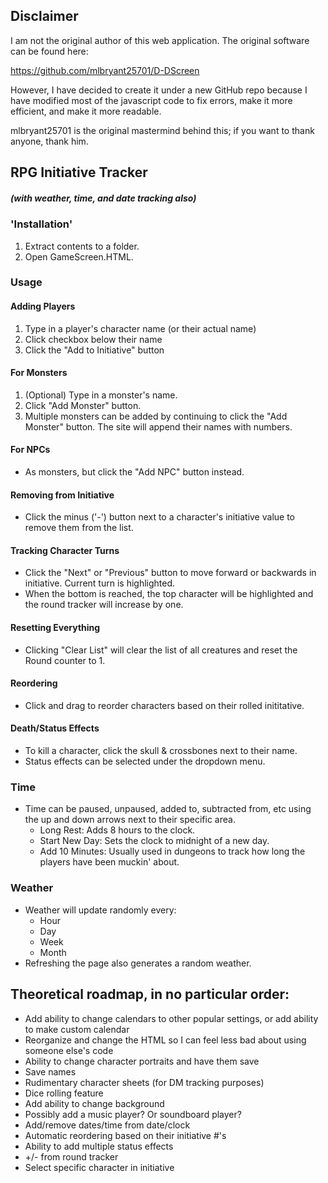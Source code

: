 ## Disclaimer

I am not the original author of this web application. The original software can be found here:

https://github.com/mlbryant25701/D-DScreen

However, I have decided to create it under a new GitHub repo because I have modified most of the javascript code to fix errors, make it more efficient, and make it more readable. 

mlbryant25701 is the original mastermind behind this; if you want to thank anyone, thank him.

## RPG Initiative Tracker
##### (with weather, time, and date tracking also)
### 'Installation'
1. Extract contents to a folder.
2. Open GameScreen.HTML.

### Usage

#### Adding Players

1. Type in a player's character name (or their actual name)
2. Click checkbox below their name
3. Click the "Add to Initiative" button

#### For Monsters
1. (Optional) Type in a monster's name.
2. Click "Add Monster" button.
3. Multiple monsters can be added by continuing to click the "Add Monster" button. The site will append their names with numbers.

#### For NPCs
* As monsters, but click the "Add NPC" button instead.

#### Removing from Initiative
* Click the minus ('-') button next to a character's initiative value to remove them from the list.

#### Tracking Character Turns
* Click the "Next" or "Previous" button to move forward or backwards in initiative. Current turn is highlighted.
* When the bottom is reached, the top character will be highlighted and the round tracker will increase by one.

#### Resetting Everything
* Clicking "Clear List" will clear the list of all creatures and reset the Round counter to 1. 

#### Reordering
*  Click and drag to reorder characters based on their rolled inititative.

#### Death/Status Effects
* To kill a character, click the skull & crossbones next to their name.
* Status effects can be selected under the dropdown menu.

### Time
* Time can be paused, unpaused, added to, subtracted from, etc using the up and down arrows next to their specific area.
  * Long Rest: Adds 8 hours to the clock.
  * Start New Day: Sets the clock to midnight of a new day.
  * Add 10 Minutes: Usually used in dungeons to track how long the players have been muckin' about.

### Weather
* Weather will update randomly every:
  * Hour
  * Day
  * Week
  * Month
* Refreshing the page also generates a random weather.


## Theoretical roadmap, in no particular order:

* Add ability to change calendars to other popular settings, or add ability to make custom calendar
* Reorganize and change the HTML so I can feel less bad about using someone else's code
* Ability to change character portraits and have them save
* Save names
* Rudimentary character sheets (for DM tracking purposes)
* Dice rolling feature
* Add ability to change background
* Possibly add a music player? Or soundboard player?
* Add/remove dates/time from date/clock
* Automatic reordering based on their initiative #'s
* Ability to add multiple status effects
* +/- from round tracker
* Select specific character in initiative
